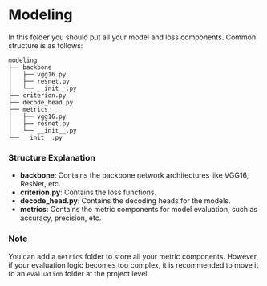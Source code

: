 # Modeling

In this folder you should put all your model and loss components. Common structure is as follows:

```
modeling
├── backbone
│   ├── vgg16.py
│   ├── resnet.py
│   └── __init__.py
├── criterion.py
├── decode_head.py
├── metrics
│   ├── vgg16.py
│   ├── resnet.py
│   └── __init__.py
└── __init__.py
```


### Structure Explanation

- **backbone**: Contains the backbone network architectures like VGG16, ResNet, etc.
- **criterion.py**: Contains the loss functions.
- **decode_head.py**: Contains the decoding heads for the models.
- **metrics**: Contains the metric components for model evaluation, such as accuracy, precision, etc.

### Note

You can add a `metrics` folder to store all your metric components. However, if your evaluation logic becomes too complex, it is recommended to move it to an `evaluation` folder at the project level.
